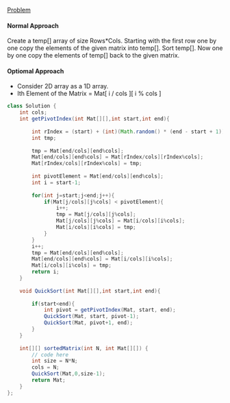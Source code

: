[Problem](https://www.geeksforgeeks.org/sort-the-given-matrix-memory-efficient-approach/)

#### Normal Approach
Create a temp[] array of size Rows*Cols. Starting with the first row one by one copy the elements of the given matrix into temp[]. Sort temp[]. Now one by one copy the elements of temp[] back to the given matrix.

#### Optiomal Approach
* Consider 2D array as a 1D array.
* Ith Element of the Matrix = Mat[ i / cols ][ i % cols ]  


```java
class Solution {
    int cols;
    int getPivotIndex(int Mat[][],int start,int end){
        
        int rIndex = (start) + (int)(Math.random() * (end - start + 1));
        int tmp;
        
        tmp = Mat[end/cols][end%cols];
        Mat[end/cols][end%cols] = Mat[rIndex/cols][rIndex%cols];
        Mat[rIndex/cols][rIndex%cols] = tmp;
        
        int pivotElement = Mat[end/cols][end%cols];
        int i = start-1;
        
        for(int j=start;j<end;j++){
            if(Mat[j/cols][j%cols] < pivotElement){
                i++;
                tmp = Mat[j/cols][j%cols];
                Mat[j/cols][j%cols] = Mat[i/cols][i%cols];
                Mat[i/cols][i%cols] = tmp;
            } 
        }
        i++;
        tmp = Mat[end/cols][end%cols];
        Mat[end/cols][end%cols] = Mat[i/cols][i%cols];
        Mat[i/cols][i%cols] = tmp;
        return i;
    }
    
    void QuickSort(int Mat[][],int start,int end){
        
        if(start<end){
            int pivot = getPivotIndex(Mat, start, end); 
            QuickSort(Mat, start, pivot-1);
            QuickSort(Mat, pivot+1, end);
        }
    }
    
    int[][] sortedMatrix(int N, int Mat[][]) {
        // code here
        int size = N*N;
        cols = N;
        QuickSort(Mat,0,size-1);
        return Mat;
    }
};
```